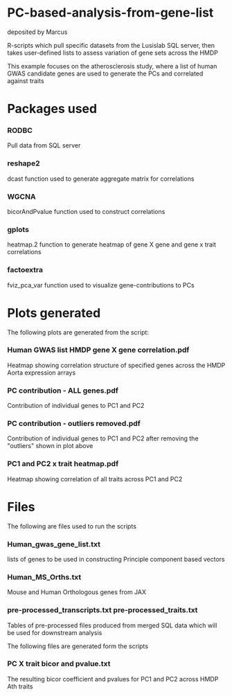 # PC-based-analysis-from-gene-list

deposited by Marcus

R-scripts which pull specific datasets from the Lusislab SQL server, then takes user-defined lists to assess variation of gene sets across the HMDP


This example focuses on the atherosclerosis study, where a list of human GWAS candidate genes are used to generate the PCs and correlated against traits

# Packages used
### RODBC

Pull data from SQL server

### reshape2

dcast function used to generate aggregate matrix for correlations

### WGCNA 

bicorAndPvalue function used to construct correlations

### gplots

heatmap.2 function to generate heatmap of gene X gene and gene x trait correlations

### factoextra

fviz_pca_var function used to visualize gene-contributions to PCs

# Plots generated

The following plots are generated from the script:

### Human GWAS list HMDP gene X gene correlation.pdf

Heatmap showing correlation structure of specified genes across the HMDP Aorta expression arrays

### PC contribution - ALL genes.pdf

Contribution of individual genes to PC1 and PC2

### PC contribution - outliers removed.pdf

Contribution of individual genes to PC1 and PC2 after removing the "outliers" shown in plot above

### PC1 and PC2 x trait heatmap.pdf

Heatmap showing correlation of all traits across PC1 and PC2 

# Files

The following are files used to run the scripts

### Human_gwas_gene_list.txt 

lists of genes to be used in constructing Principle component based vectors

### Human_MS_Orths.txt 

Mouse and Human Orthologous genes from JAX

### pre-processed_transcripts.txt pre-processed_traits.txt

Tables of pre-processed files produced from merged SQL data which will be used for downstream analysis

The following files are generated form the scripts

### PC X trait bicor and pvalue.txt

The resulting bicor coefficient and pvalues for PC1 and PC2 across HMDP Ath traits
                                              
